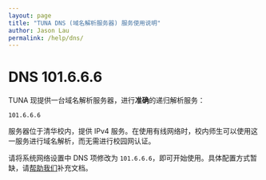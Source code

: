 ```yaml
---
layout: page
title: "TUNA DNS (域名解析服务器) 服务使用说明"
author: Jason Lau
permalink: /help/dns/
---
```


# DNS 101.6.6.6

TUNA 现提供一台域名解析服务器，进行**准确**的递归解析服务：

    101.6.6.6

服务器位于清华校内，提供 IPv4 服务。在使用有线网络时，校内师生可以使用这一服务进行域名解析，而无需进行校园网认证。

请将系统网络设置中 DNS 项修改为 `101.6.6.6`，即可开始使用。具体配置方式暂缺，请[帮助我们](https://github.com/tuna/tuna.moe)补充文档。
